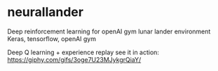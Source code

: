 # neurallander
Deep reinforcement learning for openAI gym lunar lander environment
Keras, tensorflow, openAI gym

Deep Q learning + experience replay
see it in action:
https://giphy.com/gifs/3oge7U23MJykgrQiaY/
